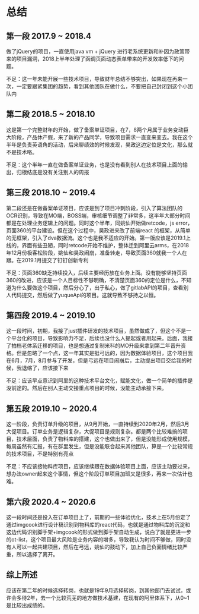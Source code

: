 # 总结

## 第一段 2017.9 ~ 2018.4
做了jQuery的项目，一直使用java vm + jQuery 进行老系统更新和补因为政策带来的项目漏洞，2018上半年处理了函调页面动态表单带来的开发效率低下的问题。

不足：这一年未能开展一些技术项目，导致财年总结不够突出，如果现在再来一次，一定要跟紧集团的趋势，看到其他团队在做什么，不要把自己封闭到这个小团队内

## 第二段 2018.5 ~ 2018.10
这是第一个完整财年的开始，做了备案单证项目，在7，8两个月属于业务变动巨大阶段，产品休产假，来了新的产品同学，导致项目需求一直变来变去。我在这个半年是负责英语角的活动，后来聊绩效的时候发现，昊政这边定位是文化，那么就不是技术咯。

不足：这个半年一直在做备案单证业务，也是没有看到别人在技术项目上面的输出，归根结底是没有关注别人的周报

## 第三段 2018.10 ~ 2019.4
第二段还是在做备案单证项目，应该是到了项目冲刺阶段，引入了算法团队的OCR识别，导致在MO端，BOSS端，审核细节调整了非常多，这半年大部分时间都是在处理业务逻辑上的问题。同时这个半年，同姚仙开始做retcode，js error，页面360的平台建设。但在这个过程中，昊政进来改了前端react 的框架，从简单的无框架，引入了dva数据流。这个也是我不适应的开始。第一版应该是2019.1上线的，界面有些丑陋，同时retcode开始不维护，整体迁到阿里云arms，在2018年12月份极客松阶段，姚仙和昊政闹崩，准备转走，导致页面360就我一个人在跟。在2019.1月提交了钉钉创新专利

不足：页面360缺乏持续投入，后续主要经历放在业务上面。没有能够坚持页面360的改进，应该是一个人目标性不够明确，不清楚页面360的定位是什么，不知道为什么要做这个项目，然后分心了，出于私心，做了gitlabAPI的项目，查看别人代码提交，然后做了yuqueApi的项目。这就导致不够持之以恒。

## 第四段 2019.4 ~ 2019.10
这一段时间，初期，我接了just插件研发的技术项目，虽然做成了，但这个不是一个平台化的项目，导致影响力不足，后续也没什么人提起或者用起来。后面，我接了拍档老体系迁移的项目，也是想通过复制米科的MO升级来拿到第二年晋升资格。但是忽略了一个点，这一年其实是挺弓远的，因为数据体验项目，这个项目我在6月，7月，8月参与了开发，但是弓远在项目闹崩后，主动提出项目交给我的时候，我退缩了，应该接下来

不足：应该早点意识到阿里的这种技术平台文化，赋能文化，做一个简单的插件是没前途的。然后在别人主动交接重点项目的时候，没能主动承接下来。

## 第五段 2019.10 ~ 2020.4
这一阶段，负责订单升级的项目，从9月开始，一直持续到2020年2月，然后3月大促项目。订单业务是逻辑复杂，大促项目是规则复杂。都是两个比较难搞的项目，技术层面，负责了物料库的搭建，这个也做出来了，但是没能形成使用规模，每周虽然有汇报，有在群里发生，但是没能联合起来其他团队，算是一个比较常规的技术项目，不是特别有亮点

不足：不应该接物料库项目，应该继续跟在数据体验项目上面，应该主动要过来，想办法owner起来这个事情，但这个阶段订单项目加班又是很多，再来一次估计也难。

## 第六段 2020.4 ~ 2020.6
这一段时间还是投入在订单项目上了，前期的一些体验优化，技术上在5月份定了通过imgcook进行设计稿识别到物料库的react代码，也就是通过物料库的沉淀和这边代码识别脚手架+imgcook的形式做到脚手架自动生成，说白了就是更进一步的ot-list，这个项目最大风险是业务内容的增多，导致我认为时间不够做，同时没有人可以一起共建项目，然后在弓远，姚仙的鼓动下，加上自己负面情绪比较严重，所以选择了离开。

## 综上所述
应该在第二年的时候选择转岗，也就是19年9月选择转岗，到其他部门去试试，或许会多待2年，去一个比较荒芜的地方做技术基建，在现有的阿里体系下，从0~1是比较出成绩的。

